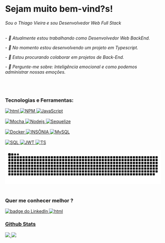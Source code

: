 </br>
<h1 align="left" dir="auto">Sejam muito bem-vind?s!</h1>

<h6>Sou o Thiago Vieira e sou Desenvolvedor Web Full Stack</h6>

<h6>
  <p dir="auto">- 🔭 Atualmente estou trabalhando como Desenvolvedor Web BackEnd.</p>
  <p dir="auto">- 🌱 No momento estou desenvolvendo um projeto em Typescript.</p>
  <p dir="auto">- 👯 Estou procurando colaborar em projetos de Back-End.</p>
  <p dir="auto">- 💬 Pergunte-me sobre: Inteligência emocional e como podemos administrar nossas emoções.<p/>
</h3>
</br>

<div>
<h3>Tecnologias e Ferramentas:</h3>
<a href="https://developer.mozilla.org/pt-BR/docs/Web/HTML"><img alt="html" src="https://img.shields.io/badge/HTML5-E34F26?style=for-the-badge&logo=html5&logoColor=white" />
  <img src="https://camo.githubusercontent.com/55037e0ff8e2c9df84ad631c3d0443a7316776ede7459a5872ccb336d7df2781/68747470733a2f2f696d672e736869656c64732e696f2f62616467652f6e706d2d4342333833373f7374796c653d666f722d7468652d6261646765266c6f676f3d6e706d266c6f676f436f6c6f723d7768697465" alt="NPM" data-canonical-src="https://img.shields.io/badge/npm-CB3837?style=for-the-badge&amp;logo=npm&amp;logoColor=white" style="max-width: 100%;">
<a href="https://developer.mozilla.org/pt-BR/docs/Web/JavaScript"><img alt="JavaScript" src="https://img.shields.io/badge/JavaScript-323330?style=for-the-badge&logo=javascript&logoColor=F7DF1E" /> </br>
  </br>
<a href="https://mochajs.org/"><img alt="Mocha" src="https://img.shields.io/badge/Mocha-8D6748?style=for-the-badge&logo=Mocha&logoColor=white" />
<a href="https://nodejs.org/en/"><img alt="Nodejs" src="https://img.shields.io/badge/Node.js-339933?style=for-the-badge&logo=nodedotjs&logoColor=white" />
<a href="https://sequelize.org"><img alt="Sequelize" src="https://img.shields.io/badge/Sequelize-52B0E7?style=for-the-badge&logo=Sequelize&logoColor=white" /> </br>
  </br>
  <a href="[Link perfil no Docker]"><img alt="Docker" src="https://img.shields.io/badge/Docker-2CA5E0?style=for-the-badge&logo=docker&logoColor=white" /> 
  <img src="https://camo.githubusercontent.com/7dca196dd7adc5004b07ec192b825cd9935af42a2abe7ff06b8aff268643b6b0/68747470733a2f2f696d672e736869656c64732e696f2f62616467652f496e736f6d6e69612d3538343962653f7374796c653d666f722d7468652d6261646765266c6f676f3d496e736f6d6e6961266c6f676f436f6c6f723d7768697465" alt="INSÔNIA" data-canonical-src="https://img.shields.io/badge/Insomnia-5849be?style=for-the-badge&amp;logo=Insomnia&amp;logoColor=white" style="max-width: 100%;">
   <img src="https://camo.githubusercontent.com/988b23566a8e239f9717abbed64d36834115c8a8c7082a71c358e04f47f8398c/68747470733a2f2f696d672e736869656c64732e696f2f62616467652f4d7953514c2d3030303030463f7374796c653d666f722d7468652d6261646765266c6f676f3d6d7973716c266c6f676f436f6c6f723d7768697465" alt="MySQL" data-canonical-src="https://img.shields.io/badge/MySQL-00000F?style=for-the-badge&amp;logo=mysql&amp;logoColor=white" style="max-width: 100%;">
   </br>
  </br>
  <img src="https://camo.githubusercontent.com/dbcd5c52f2757f0daf6ff3bcf45141be118a05e36d9eaa2347e2428dc0eb62ca/68747470733a2f2f696d672e736869656c64732e696f2f62616467652f53514c2d3233324633453f7374796c653d666c61742d737175617265266c6f676f3d6d6963726f736f667473716c73657276657226636f6c6f723d623262326232266c6f676f436f6c6f723d626c61636b" alt="SQL" data-canonical-src="https://img.shields.io/badge/SQL-232F3E?style=flat-square&amp;logo=microsoftsqlserver&amp;color=b2b2b2&amp;logoColor=black" style="max-width: 100%;">
  <img src="https://camo.githubusercontent.com/92407fc26e09271d8137b8aaf1585b266f04046b96f1564dfe5a69f146e21301/68747470733a2f2f696d672e736869656c64732e696f2f62616467652f4a57542d3030303030303f7374796c653d666f722d7468652d6261646765266c6f676f3d4a534f4e253230776562253230746f6b656e73266c6f676f436f6c6f723d7768697465" alt="JWT" data-canonical-src="https://img.shields.io/badge/JWT-000000?style=for-the-badge&amp;logo=JSON%20web%20tokens&amp;logoColor=white" style="max-width: 100%;">
  <img src="https://camo.githubusercontent.com/15569ddae589aac1f190bb8f480c3f1947ae54ceb78fcc0a4e9bcf5688718189/68747470733a2f2f696d672e736869656c64732e696f2f62616467652f2d547970657363726970742d77686974653f7374796c653d666c61742d73717561726526636f6c6f723d313931396666266c6f676f3d74797065736372697074266c6f676f436f6c6f723d7768697465" alt="TS" data-canonical-src="https://img.shields.io/badge/-Typescript-white?style=flat-square&amp;color=1919ff&amp;logo=typescript&amp;logoColor=white" style="max-width: 100%;">
  </div>
  
  </br>
 <a target="_blank" rel="noopener noreferrer" href="https://github.com/viieirathi/viieirathi/raw/output/github-contribution-grid-snake.svg"><img src="https://github.com/Platane/snk/raw/output/github-contribution-grid-snake.svg" alt="" style="max-width: 100%;">  
    <img src:"https://github.com/viieirathi/viieirathi/blob/output/github-contribution-grid-snake.svg">
  </a>
 
<h3>Quer me conhecer melhor ?</h3>
<a href="https://www.linkedin.com/in/viieirathiago/" rel="nofollow">
  <img src="https://camo.githubusercontent.com/a80d00f23720d0bc9f55481cfcd77ab79e141606829cf16ec43f8cacc7741e46/68747470733a2f2f696d672e736869656c64732e696f2f62616467652f4c696e6b6564496e2d3030373742353f7374796c653d666f722d7468652d6261646765266c6f676f3d6c696e6b6564696e266c6f676f436f6c6f723d7768697465" alt="badge do LinkedIn" data-canonical-src="https://img.shields.io/badge/LinkedIn-0077B5?style=for-the-badge&amp;logo=linkedin&amp;logoColor=white" style="max-width: 100%;"> <a href="thiiviiera@gmail.com"><img alt="html" src="https://img.shields.io/badge/Gmail-D14836?style=for-the-badge&logo=gmail&logoColor=white" />
  <br>
  <div>
    <h3>
      Github Stats
    </h3>
  <a href="https://github.com/viieirathi">
    <a href =" https://github.com/anuraghazra/github-readme-stats "> 
  <img  dir="auto" height="180em" src ="https://github-readme-stats.vercel.app/api?username=viieirathi&show_icons=true&theme=blue-green" style="max-width: 100%;"/>
  <img  dir="auto" height="180em" src ="https://github-readme-stats.vercel.app/api/top-langs/?username=viieirathi&langs_count=8&layout=compact&theme=blue-green" style="max-width: 100%;"/>
 </a>
  </div>
